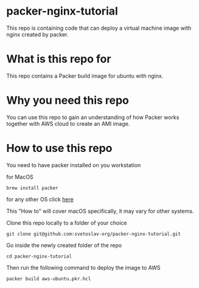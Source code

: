 # packer-nginx-tutorial

This repo is containing code that can deploy a virtual machine image with nginx created by packer.

# What is this repo for

This repo contains a Packer build image for ubuntu with nginx. 



# Why you need this repo
You can use this repo to gain an understanding of how Packer works together with AWS cloud to create an AMI image. 




# How to use this repo

You need to have packer installed on you workstation

for MacOS
```
brew install packer
```

for any other OS click [here](https://packer.io/downloads.html) 

This "How to" will cover macOS specifically, it may vary for other systems.

Clone this repo locally to a folder of your choice

```
git clone git@github.com:svetoslav-org/packer-nginx-tutorial.git
```

Go inside the newly created folder of the repo
```
cd packer-nginx-tutorial
```

Then run the following command to deploy the image to AWS

```
packer build aws-ubuntu.pkr.hcl
```

